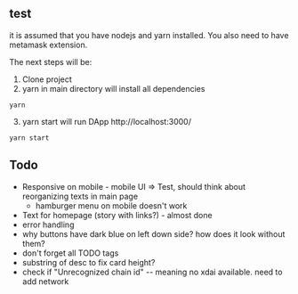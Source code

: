 
<!-- ## developement
The smart contracts are build using truffle and tested locally using ganache-cli. -->


## test
it is assumed that you have nodejs and yarn installed. You also need to have metamask extension.

The next steps will be:
1. Clone project
2. yarn in main directory will install all dependencies
```
yarn
```
3. yarn start will run DApp http://localhost:3000/
```
yarn start
```


## Todo

- Responsive on mobile - mobile UI => Test, should think about reorganizing texts in main page
    - hamburger menu on mobile doesn't work 
- Text for homepage (story with links?) - almost done
- error handling
- why buttons have dark blue on left down side? how does it look without them?
- don't forget all TODO tags
- substring of desc to fix card height?
- check if "Unrecognized chain id" -- meaning no xdai available. need to add network

